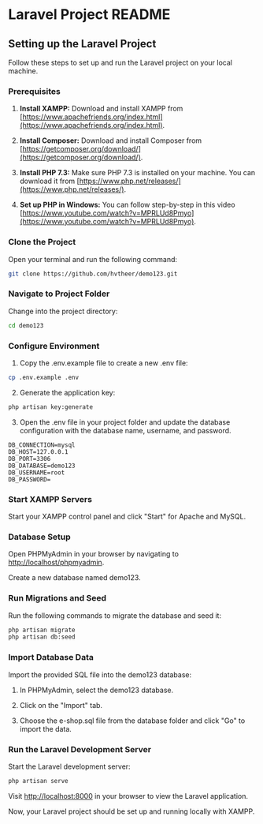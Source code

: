 # Laravel Project README

## Setting up the Laravel Project

Follow these steps to set up and run the Laravel project on your local machine.

### Prerequisites

1. **Install XAMPP:** Download and install XAMPP from [https://www.apachefriends.org/index.html](https://www.apachefriends.org/index.html).

2. **Install Composer:** Download and install Composer from [https://getcomposer.org/download/](https://getcomposer.org/download/).

3. **Install PHP 7.3:** Make sure PHP 7.3 is installed on your machine. You can download it from [https://www.php.net/releases/](https://www.php.net/releases/).

4. **Set up PHP in Windows:** You can follow step-by-step in this video [https://www.youtube.com/watch?v=MPRLUd8Pmyo](https://www.youtube.com/watch?v=MPRLUd8Pmyo).

### Clone the Project

Open your terminal and run the following command:

```bash
git clone https://github.com/hvtheer/demo123.git
```

### Navigate to Project Folder

Change into the project directory:
```bash
cd demo123
```

### Configure Environment

1. Copy the .env.example file to create a new .env file:

```bash
cp .env.example .env
```

2. Generate the application key:

```bash
php artisan key:generate
```

3. Open the .env file in your project folder and update the database configuration with the database name, username, and password.

```env
DB_CONNECTION=mysql
DB_HOST=127.0.0.1
DB_PORT=3306
DB_DATABASE=demo123
DB_USERNAME=root
DB_PASSWORD=
```

### Start XAMPP Servers

Start your XAMPP control panel and click "Start" for Apache and MySQL.

### Database Setup

Open PHPMyAdmin in your browser by navigating to [http://localhost/phpmyadmin](http://localhost/phpmyadmin).

Create a new database named demo123.

### Run Migrations and Seed

Run the following commands to migrate the database and seed it:

```bash
php artisan migrate
php artisan db:seed
```

### Import Database Data

Import the provided SQL file into the demo123 database:

1. In PHPMyAdmin, select the demo123 database.

2. Click on the "Import" tab.

3. Choose the e-shop.sql file from the database folder and click "Go" to import the data.

### Run the Laravel Development Server

Start the Laravel development server:

```bash
php artisan serve
```

Visit [http://localhost:8000](http://localhost:8000) in your browser to view the Laravel application.

Now, your Laravel project should be set up and running locally with XAMPP.